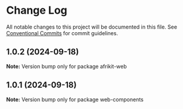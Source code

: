 # Change Log

All notable changes to this project will be documented in this file.
See [Conventional Commits](https://conventionalcommits.org) for commit guidelines.

## 1.0.2 (2024-09-18)

**Note:** Version bump only for package afrikit-web

## 1.0.1 (2024-09-18)

**Note:** Version bump only for package web-components
